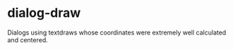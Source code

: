 # dialog-draw
Dialogs using textdraws whose coordinates were extremely well calculated and centered.
